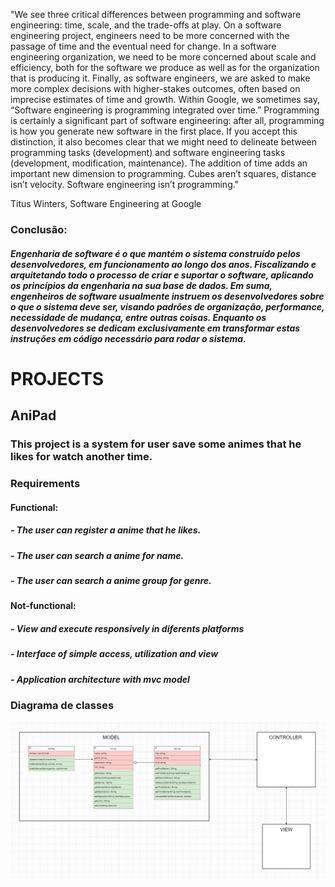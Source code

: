 
"We see three critical differences between programming and software engineering: time, scale, and the trade-offs at play. On a software engineering project, engineers need to be more concerned with the passage of time and the eventual need for change. In a software engineering organization, we need to be more concerned about scale and efficiency, both for the software we produce as well as for the organization that is producing it. Finally, as software engineers, we are asked to make more complex decisions with higher-stakes outcomes, often based on imprecise estimates of time and growth. Within Google, we sometimes say, “Software engineering is programming integrated over time.” Programming is certainly a significant part of software engineering: after all, programming is how you generate new software in the first place. If you accept this distinction, it also becomes clear that we might need to delineate between programming tasks (development) and software engineering tasks (development, modification, maintenance). The addition of time adds an important new dimension to programming. Cubes aren’t squares, distance isn’t velocity. Software engineering isn’t programming."

Titus Winters, Software Engineering at Google

### Conclusão:
##### Engenharia de software é o que mantém o sistema construído pelos desenvolvedores, em funcionamento ao longo dos anos. Fiscalizando e arquitetando todo o processo de criar e suportar o software, aplicando os princípios da engenharia na sua base de dados. Em suma, engenheiros de software usualmente instruem os desenvolvedores sobre o que o sistema deve ser, visando padrões de organização, performance, necessidade de mudança, entre outras coisas. Enquanto os desenvolvedores se dedicam exclusivamente em transformar estas instruções em código necessário para rodar o sistema.


# PROJECTS

## AniPad
### This project is a system for user save some animes that he likes for watch another time.

### Requirements

#### Functional:
##### - The user can register a anime that he likes.
##### - The user can search a anime for name.
##### - The user can search a anime group for genre.

#### Not-functional:
##### - View and execute responsively in diferents platforms
##### - Interface of simple access, utilization and view
##### - Application architecture with mvc model

### Diagrama de classes

<img src="DIAGRAMA_ANIPAD.PNG"></img>
